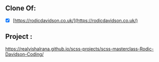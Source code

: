 ## Clone Of:

- [x] [https://rodicdavidson.co.uk/](https://rodicdavidson.co.uk/)

## Project :

https://realvishalrana.github.io/scss-projects/scss-masterclass-Rodic-Davidson-Coding/